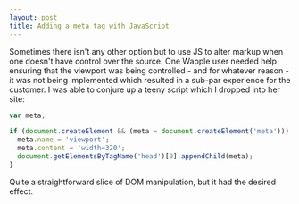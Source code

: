 ```yaml
---
layout: post
title: Adding a meta tag with JavaScript
---
```


Sometimes there isn't any other option but to use JS to alter markup when one doesn't have control over the  source. One Wapple user needed help ensuring that the viewport was being controlled - and for whatever reason - it was not being implemented which resulted in a sub-par experience for the customer. I was able to conjure up a teeny script which I dropped into her site:

```js
var meta;

if (document.createElement && (meta = document.createElement('meta'))) {
  meta.name = 'viewport';
  meta.content = 'width=320';
  document.getElementsByTagName('head')[0].appendChild(meta);
}
```

Quite a straightforward slice of DOM manipulation, but it had the desired effect.
